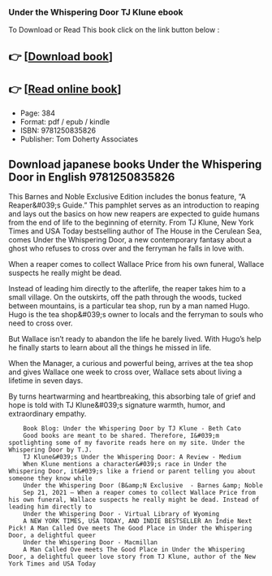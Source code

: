 ### Under the Whispering Door TJ Klune ebook

To Download or Read This book click on the link button below :

## 👉  [**[Download book](http://get-pdfs.com/download.php?group=book&from=github.com&id=608288&lnk=1065 "Download book")**]

## 👉  [**[Read online book](http://get-pdfs.com/download.php?group=book&from=github.com&id=608288&lnk=1065 "Read online book")**]


* Page: 384
* Format: pdf / epub / kindle
* ISBN: 9781250835826
* Publisher: Tom Doherty Associates



## Download japanese books Under the Whispering Door in English 9781250835826



This Barnes and Noble Exclusive Edition includes the bonus feature, “A Reaper&amp;#039;s Guide.” This pamphlet serves as an introduction to reaping and lays out the basics on how new reapers are expected to guide humans from the end of life to the beginning of eternity. From TJ Klune, New York Times and USA Today bestselling author of The House in the Cerulean Sea, comes Under the Whispering Door, a new contemporary fantasy about a ghost who refuses to cross over and the ferryman he falls in love with.

 When a reaper comes to collect Wallace Price from his own funeral, Wallace suspects he really might be dead.

 Instead of leading him directly to the afterlife, the reaper takes him to a small village. On the outskirts, off the path through the woods, tucked between mountains, is a particular tea shop, run by a man named Hugo. Hugo is the tea shop&amp;#039;s owner to locals and the ferryman to souls who need to cross over.

 But Wallace isn’t ready to abandon the life he barely lived. With Hugo’s help he finally starts to learn about all the things he missed in life.

 When the Manager, a curious and powerful being, arrives at the tea shop and gives Wallace one week to cross over, Wallace sets about living a lifetime in seven days.

 By turns heartwarming and heartbreaking, this absorbing tale of grief and hope is told with TJ Klune&amp;#039;s signature warmth, humor, and extraordinary empathy.


        Book Blog: Under the Whispering Door by TJ Klune - Beth Cato
        Good books are meant to be shared. Therefore, I&#039;m spotlighting some of my favorite reads here on my site. Under the Whispering Door by T.J. 
        TJ Klune&#039;s Under the Whispering Door: A Review - Medium
        When Klune mentions a character&#039;s race in Under the Whispering Door, it&#039;s like a friend or parent telling you about someone they know while 
        Under the Whispering Door (B&amp;N Exclusive  - Barnes &amp; Noble
        Sep 21, 2021 — When a reaper comes to collect Wallace Price from his own funeral, Wallace suspects he really might be dead. Instead of leading him directly to 
        Under the Whispering Door - Virtual Library of Wyoming
        A NEW YORK TIMES, USA TODAY, AND INDIE BESTSELLER An Indie Next Pick! A Man Called Ove meets The Good Place in Under the Whispering Door, a delightful queer 
        Under the Whispering Door - Macmillan
        A Man Called Ove meets The Good Place in Under the Whispering Door, a delightful queer love story from TJ Klune, author of the New York Times and USA Today 
    




